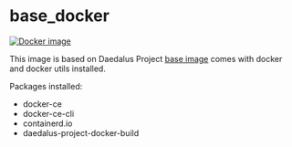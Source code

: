 # base_docker

[![Docker image](https://img.shields.io/badge/docker-latest-blue.svg)](https://hub.docker.com/r/daedalusproject/base_docker)

This image is based on Daedalus Project [base image](/base) comes with docker and docker utils installed.

Packages installed:

 * docker-ce
 * docker-ce-cli
 * containerd.io
 * daedalus-project-docker-build
